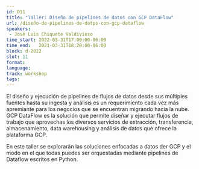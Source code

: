```yaml
---
id: D11
title: "Taller: Diseño de pipelines de datos con GCP DataFlow"
url: /diseño-de-pipelines-de-datps-con-gcp-dataflow
speakers:
 - José Luis Chiquete Valdivieso
time_start: 2022-03-31T17:00:00-06:00
time_end:   2021-03-31T18:20:00-06:00
block: d-2022
slot: 11
format: 
language: 
track: workshop
tags:
---
```


El diseño y ejecución de pipelines de flujos de datos desde sus múltiples fuentes hasta su ingesta y análisis es un requerimiento cada vez más apremiante para los negocios que se encuentran migrando hacia la nube. GCP DataFlow es la solución que permite diseñar y ejecutar flujos de trabajo que aprovechas los diversos servicios de extracción, transferencia, almacenamiento, data warehousing y análisis de datos que ofrece la plataforma GCP.

En este taller se explorarán las soluciones enfocadas a datos der GCP  y el modo en el que todas puedes ser orquestadas mediante pipelines de Dataflow escritos en Python.
